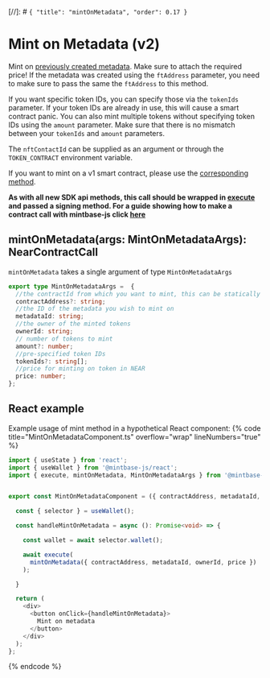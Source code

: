 [//]: # `{ "title": "mintOnMetadata", "order": 0.17 }`

# Mint on Metadata (v2)

Mint on [previously created metadata](../createMetadata/README.md). Make sure to attach the required price! If the metadata was created using the `ftAddress` parameter, you need to make sure to pass the same the `ftAddress` to this method.

If you want specific token IDs, you can specify those via the `tokenIds` parameter. If your token IDs are already in use, this will cause a smart contract panic. You can also mint multiple tokens without specifying token IDs using the `amount` parameter. Make sure that there is no mismatch between your `tokenIds` and `amount` parameters.

The `nftContactId` can be supplied as an argument or through the `TOKEN_CONTRACT` environment variable.


If you want to mint on a v1 smart contract, please use the [corresponding method](../mint/README.md).

**As with all new SDK api methods, this call should be wrapped in [execute](../#execute) and passed a signing method. For a guide showing how to make a contract call with mintbase-js click [here](https://docs.mintbase.xyz/dev/getting-started/make-your-first-contract-call-deploycontract)**

## mintOnMetadata(args: MintOnMetadataArgs): NearContractCall

`mintOnMetadata` takes a single argument of type `MintOnMetadataArgs`

```typescript
export type MintOnMetadataArgs =  {
  //the contractId from which you want to mint, this can be statically defined via the mbjs config file
  contractAddress?: string;
  //the ID of the metadata you wish to mint on
  metadataId: string;
  //the owner of the minted tokens
  ownerId: string;
  // number of tokens to mint
  amount?: number;
  //pre-specified token IDs
  tokenIds?: string[];
  //price for minting on token in NEAR
  price: number;
};
```

## React example

Example usage of mint method in a hypothetical React component:
{% code title="MintOnMetadataComponent.ts" overflow="wrap" lineNumbers="true" %}

```typescript
import { useState } from 'react';
import { useWallet } from '@mintbase-js/react';
import { execute, mintOnMetadata, MintOnMetadataArgs } from '@mintbase-js/sdk';


export const MintOnMetadataComponent = ({ contractAddress, metadataId, ownerId, price }: MintOnMetadataArgs): JSX.Element => {

  const { selector } = useWallet();

  const handleMintOnMetadata = async (): Promise<void> => {

    const wallet = await selector.wallet();

    await execute(
      mintOnMetadata({ contractAddress, metadataId, ownerId, price })
    );

  }

  return (
    <div>
      <button onClick={handleMintOnMetadata}>
        Mint on metadata
      </button>
    </div>
  );
};
```
{% endcode %}
